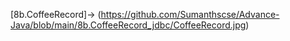 [8b.CoffeeRecord]->
(https://github.com/Sumanthscse/Advance-Java/blob/main/8b.CoffeeRecord_jdbc/CoffeeRecord.jpg)
